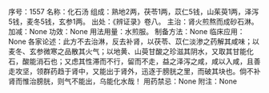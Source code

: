 序号：1557
名称：化石汤
组成：熟地2两，茯苓1两，苡仁5钱，山茱萸1两，泽泻5钱，麦冬5钱，玄参1两。
出处：《辨证录》卷八。
主治：肾火煎熬而成砂石淋。
加减：None
功效：None
用法用量：水煎服。
制备方法：None
临床应用：None
各家论述：此方不去治淋，反去补肾，以茯苓、苡仁淡渗之药解其咸味；以麦冬、玄参微寒之品散其火气；以地黄、山萸甘酸之珍滋其阴水，又取其甘能化石，酸能消石也；又虑其性滞而不行，留而不走，益之泽泻之咸，咸以入咸，且善走攻坚，领群药趋于肾中，又能出于肾外，迅逐于膀胱之里，而破其块也。倘不补肾而惟治膀胱，则气不能出，乌能化水哉！
用药禁忌：None
附注：None
